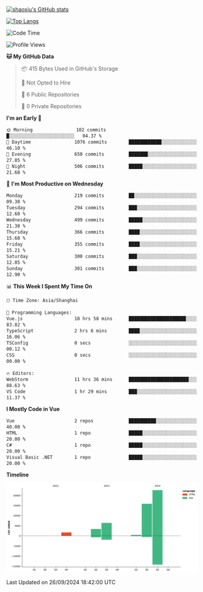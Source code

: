 [![shaoxiu's GitHub stats](https://github-readme-stats.vercel.app/api?username=shaoxiu&count_private=true&show_icons=true)](https://github.com/anuraghazra/github-readme-stats)

[![Top Langs](https://github-readme-stats.vercel.app/api/top-langs/?username=shaoxiu&layout=compact)](https://github.com/anuraghazra/github-readme-stats)


<!--START_SECTION:waka-->
![Code Time](http://img.shields.io/badge/Code%20Time-59%20hrs%2028%20mins-blue)

![Profile Views](http://img.shields.io/badge/Profile%20Views-0-blue)

**🐱 My GitHub Data** 

> 📦 415 Bytes Used in GitHub's Storage 
 > 
> 🚫 Not Opted to Hire
 > 
> 📜 6 Public Repositories 
 > 
> 🔑 0 Private Repositories 
 > 
**I'm an Early 🐤** 

```text
🌞 Morning                102 commits         █░░░░░░░░░░░░░░░░░░░░░░░░   04.37 % 
🌆 Daytime                1076 commits        ████████████░░░░░░░░░░░░░   46.10 % 
🌃 Evening                650 commits         ███████░░░░░░░░░░░░░░░░░░   27.85 % 
🌙 Night                  506 commits         █████░░░░░░░░░░░░░░░░░░░░   21.68 % 
```
📅 **I'm Most Productive on Wednesday** 

```text
Monday                   219 commits         ██░░░░░░░░░░░░░░░░░░░░░░░   09.38 % 
Tuesday                  294 commits         ███░░░░░░░░░░░░░░░░░░░░░░   12.60 % 
Wednesday                499 commits         █████░░░░░░░░░░░░░░░░░░░░   21.38 % 
Thursday                 366 commits         ████░░░░░░░░░░░░░░░░░░░░░   15.68 % 
Friday                   355 commits         ████░░░░░░░░░░░░░░░░░░░░░   15.21 % 
Saturday                 300 commits         ███░░░░░░░░░░░░░░░░░░░░░░   12.85 % 
Sunday                   301 commits         ███░░░░░░░░░░░░░░░░░░░░░░   12.90 % 
```


📊 **This Week I Spent My Time On** 

```text
🕑︎ Time Zone: Asia/Shanghai

💬 Programming Languages: 
Vue.js                   10 hrs 58 mins      █████████████████████░░░░   83.82 % 
TypeScript               2 hrs 6 mins        ████░░░░░░░░░░░░░░░░░░░░░   16.06 % 
TSConfig                 0 secs              ░░░░░░░░░░░░░░░░░░░░░░░░░   00.12 % 
CSS                      0 secs              ░░░░░░░░░░░░░░░░░░░░░░░░░   00.00 % 

🔥 Editors: 
WebStorm                 11 hrs 36 mins      ██████████████████████░░░   88.63 % 
VS Code                  1 hr 29 mins        ███░░░░░░░░░░░░░░░░░░░░░░   11.37 % 
```

**I Mostly Code in Vue** 

```text
Vue                      2 repos             ██████████░░░░░░░░░░░░░░░   40.00 % 
HTML                     1 repo              █████░░░░░░░░░░░░░░░░░░░░   20.00 % 
C#                       1 repo              █████░░░░░░░░░░░░░░░░░░░░   20.00 % 
Visual Basic .NET        1 repo              █████░░░░░░░░░░░░░░░░░░░░   20.00 % 
```



**Timeline**

![Lines of Code chart](https://raw.githubusercontent.com/shaoxiu/shaoxiu/main/assets/bar_graph.png)


 Last Updated on 26/09/2024 18:42:00 UTC
<!--END_SECTION:waka-->
